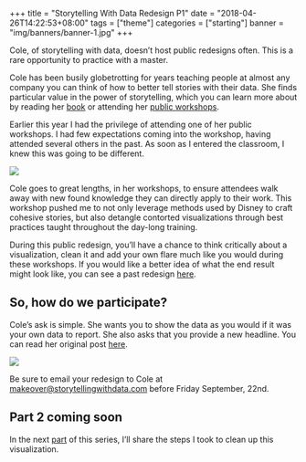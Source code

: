 +++
title = "Storytelling With Data Redesign P1"
date = "2018-04-26T14:22:53+08:00"
tags = ["theme"]
categories = ["starting"]
banner = "img/banners/banner-1.jpg"
+++

Cole, of storytelling with data, doesn’t host public redesigns often. This is a rare opportunity to practice with a master.

Cole has been busily globetrotting for years teaching people at almost any company you can think of how to better tell stories with their data. She finds particular value in the power of storytelling, which you can learn more about by reading her [book](http://www.storytellingwithdata.com/book/) or attending her [public workshops](http://www.storytellingwithdata.com/public-workshops/).

Earlier this year I had the privilege of attending one of her public workshops. I had few expectations coming into the workshop, having attended several others in the past. As soon as I entered the classroom, I knew this was going to be different.

![](http://localhost:3000/post2-insta-shot.png)

Cole goes to great lengths, in her workshops, to ensure attendees walk away with new found knowledge they can directly apply to their work. This workshop pushed me to not only leverage methods used by Disney to craft cohesive stories, but also detangle contorted visualizations through best practices taught throughout the day-long training.

During this public redesign, you’ll have a chance to think critically about a visualization, clean it and add your own flare much like you would during these workshops. If you would like a better idea of what the end result might look like, you can see a past redesign [here](http://www.storytellingwithdata.com/blog/2011/11/visual-makeover-income-and-expenses).

## So, how do we participate?

Cole’s ask is simple. She wants you to show the data as you would if it was your own data to report. She also asks that you provide a new headline. You can read her original post [here](http://www.storytellingwithdata.com/).

![](http://localhost:3000/post2-original-chart.png)

Be sure to email your redesign to Cole at [makeover@storytellingwithdata.com](mailto:makeover@storytellingwithdata.com) before Friday September, 22nd.

## Part 2 coming soon

In the next [part](https://vizsimply.com/blog/2017/9/19/rare-redesign-for-storytelling-with-data-p2) of this series, I’ll share the steps I took to clean up this visualization.